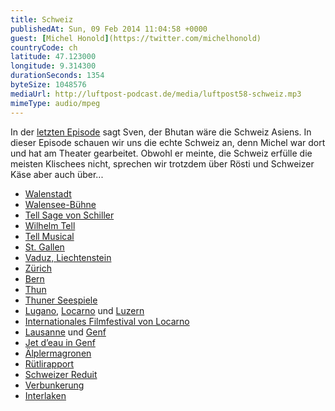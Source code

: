 ```yaml
---
title: Schweiz
publishedAt: Sun, 09 Feb 2014 11:04:58 +0000
guest: [Michel Honold](https://twitter.com/michelhonold)
countryCode: ch
latitude: 47.123000
longitude: 9.314300
durationSeconds: 1354
byteSize: 1048576 
mediaUrl: http://luftpost-podcast.de/media/luftpost58-schweiz.mp3
mimeType: audio/mpeg
---
```


In der [letzten Episode](http://luftpost-podcast.de/bhutan/ "Bhutan") sagt Sven, der Bhutan wäre die Schweiz Asiens. In dieser Episode schauen wir uns die echte Schweiz an, denn Michel war dort und hat am Theater gearbeitet. Obwohl er meinte, die Schweiz erfülle die meisten Klischees nicht, sprechen wir trotzdem über Rösti und Schweizer Käse aber auch über... 
* [Walenstadt](http://de.wikipedia.org/wiki/Walenstadt)
* [Walensee-Bühne](http://www.walenseebuehne.ch)
* [Tell Sage von Schiller](http://de.wikipedia.org/wiki/WilhelmTell%28Schiller%29)
* [Wilhelm Tell](http://de.wikipedia.org/wiki/WilhelmTell)
* [Tell Musical](http://www.gallissas-verlag.de/play/tell-das-musical)
* [St. Gallen](http://de.wikipedia.org/wiki/St.%5FGallen)
* [Vaduz, Liechtenstein](http://de.wikipedia.org/wiki/Vaduz)
* [Zürich](http://de.wikipedia.org/wiki/Zürich)
* [Bern](http://de.wikipedia.org/wiki/Bern)
* [Thun](http://de.wikipedia.org/wiki/Thun)
* [Thuner Seespiele](http://www.thunerseespiele.ch)
* [Lugano](http://de.wikipedia.org/wiki/Lugano), [Locarno](http://de.wikipedia.org/wiki/Locarno) und [Luzern](http://de.wikipedia.org/wiki/Luzern)
* [Internationales Filmfestival von Locarno](http://de.wikipedia.org/wiki/InternationalesFilmfestivalvonLocarno)
* [Lausanne](http://de.wikipedia.org/wiki/Lausanne) und [Genf](http://de.wikipedia.org/wiki/Genf)
* [Jet d’eau in Genf](http://de.wikipedia.org/wiki/Jetd%E2%80%99eau)
* [Älplermagronen](http://de.wikipedia.org/wiki/%C3%84lplermagronen)
* [Rütlirapport](http://de.wikipedia.org/wiki/R%C3%BCtlirapport)
* [Schweizer Reduit](http://de.wikipedia.org/wiki/SchweizerReduit)
* [Verbunkerung](http://www.swissinfo.ch/ger/specials/dieschweizderrekorde/weltrecorde/KeinLandbautmehrBunkeralsdie%5FSchweiz.html?cid=7422086#element34307852)
* [Interlaken](http://de.wikipedia.org/wiki/Interlaken)
